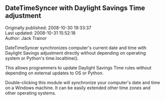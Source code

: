 ## DateTimeSyncer with Daylight Savings Time adjustment  
Originally published: 2008-10-30 19:33:37  
Last updated: 2008-10-31 15:52:18  
Author: Jack Trainor  
  
DateTimeSyncer synchronizes computer's current date and time with Daylight Savings adjustment
directly without depending on operating system or Python's time.localtime().

This allows programmers to update Daylight Savings Time rules without
depending on external updates to OS or Python.

Double-clicking this module will synchronize your computer's date and time on a Windows machine. It can be easily extended other time zones and other operating systems.
